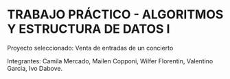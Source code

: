 # TRABAJO PRÁCTICO - ALGORITMOS Y ESTRUCTURA DE DATOS I

Proyecto seleccionado: Venta de entradas de un concierto

Integrantes: Camila Mercado, Mailen Copponi, Wilfer Florentin, Valentino Garcia, Ivo Dabove.
